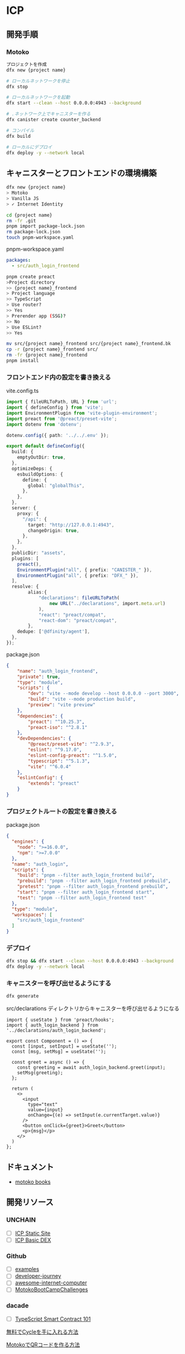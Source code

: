 # ICP

## 開発手順
### Motoko
```sh
プロジェクトを作成
dfx new {project name}

# ローカルネットワークを停止
dfx stop

# ローカルネットワークを起動
dfx start --clean --host 0.0.0.0:4943 --background

# .ネットワーク上でキャニスターを作る
dfx canister create counter_backend

# コンパイル
dfx build

# ローカルにデプロイ
dfx deploy -y --network local
```

## キャニスターとフロントエンドの環境構築
```sh
dfx new {project name}
> Motoko
> Vanilla JS
> ✓ Internet Identity

cd {project name}
rm -fr .git
pnpm import package-lock.json
rm package-lock.json
touch pnpm-workspace.yaml
```

pnpm-workspace.yaml
```yaml
packages:
  - src/auth_login_frontend
```

```sh
pnpm create preact
>Project directory
>> {project name}_frontend
> Project language
>> TypeScript
> Use router?
>> Yes
> Prerender app (SSG)?
>> No
> Use ESLint?
>> Yes

mv src/{project name}_frontend src/{project name}_frontend.bk
cp -r {project name}_frontend src/
rm -fr {project name}_frontend
pnpm install
```

### フロントエンド内の設定を書き換える
vite.config.ts
```ts
import { fileURLToPath, URL } from 'url';
import { defineConfig } from 'vite';
import EnvironmentPlugin from 'vite-plugin-environment';
import preact from '@preact/preset-vite';
import dotenv from 'dotenv';

dotenv.config({ path: '../../.env' });

export default defineConfig({
  build: {
    emptyOutDir: true,
  },
  optimizeDeps: {
    esbuildOptions: {
      define: {
        global: "globalThis",
      },
    },
  },
  server: {
    proxy: {
      "/api": {
        target: "http://127.0.0.1:4943",
        changeOrigin: true,
      },
    },
  },
  publicDir: "assets",
  plugins: [
    preact(),
    EnvironmentPlugin("all", { prefix: "CANISTER_" }),
    EnvironmentPlugin("all", { prefix: "DFX_" }),
  ],
  resolve: {
		alias:{
			"declarations": fileURLToPath(
				new URL("../declarations", import.meta.url)
			),
			"react": "preact/compat",
			"react-dom": "preact/compat",
		},
    dedupe: ['@dfinity/agent'],
  },
});
```

package.json
```json
{
	"name": "auth_login_frontend",
	"private": true,
	"type": "module",
	"scripts": {
		"dev": "vite --mode develop --host 0.0.0.0 --port 3000",
		"build": "vite --mode production build",
		"preview": "vite preview"
	},
	"dependencies": {
		"preact": "^10.25.3",
		"preact-iso": "^2.8.1"
	},
	"devDependencies": {
		"@preact/preset-vite": "^2.9.3",
		"eslint": "^9.17.0",
		"eslint-config-preact": "^1.5.0",
		"typescript": "^5.1.3",
		"vite": "^6.0.4"
	},
	"eslintConfig": {
		"extends": "preact"
	}
}
```

### プロジェクトルートの設定を書き換える

package.json
```json
{
  "engines": {
    "node": ">=16.0.0",
    "npm": ">=7.0.0"
  },
  "name": "auth_login",
  "scripts": {
    "build": "pnpm --filter auth_login_frontend build",
    "prebuild": "pnpm --filter auth_login_frontend prebuild",
    "pretest": "pnpm --filter auth_login_frontend prebuild",
    "start": "pnpm --filter auth_login_frontend start",
    "test": "pnpm --filter auth_login_frontend test"
  },
  "type": "module",
  "workspaces": [
    "src/auth_login_frontend"
  ]
}
```

### デプロイ
```sh
dfx stop && dfx start --clean --host 0.0.0.0:4943 --background
dfx deploy -y --network local
```

### キャニスターを呼び出せるようにする
```sh
dfx generate
```
src/declarations ディレクトリからキャニスターを呼び出せるようになる

```tsx
import { useState } from 'preact/hooks';
import { auth_login_backend } from '../declarations/auth_login_backend';

export const Component = () => {
  const [input, setInput] = useState('');
  const [msg, setMsg] = useState('');

  const greet = async () => {
    const greeting = await auth_login_backend.greet(input);
    setMsg(greeting);
  };

  return (
    <>
      <input
        type="text"
        value={input}
        onChange={(e) => setInput(e.currentTarget.value)}
      />
      <button onClick={greet}>Greet</button>
      <p>{msg}</p>
    </>
  )
};
```


## ドキュメント
- [motoko books](https://motoko-book.dev/index.html)

## 開発リソース
### UNCHAIN
- [ ] [ICP Static Site](https://app.unchain.tech/learn/ICP-Static-Site/)
- [ ] [ICP Basic DEX](https://app.unchain.tech/learn/ICP-Basic-DEX/)

### Github
- [ ] [examples](https://github.com/dfinity/examples)
- [ ] [developer-journey](https://internetcomputer.org/docs/current/tutorials/developer-journey/)
- [ ] [awesome-internet-computer](https://github.com/dfinity/awesome-internet-computer#courses-tutorials-and-samples)
- [ ] [MotokoBootCampChallenges](https://github.com/samlinux/MotokoBootCampChallenges)

### dacade
- [ ] [TypeScript Smart Contract 101](https://dacade.org/communities/icp/courses/typescript-smart-contract-101)


[無料でCycleを手に入れる方法](https://medium.com/dfinity/internet-computer-basics-part-2-how-to-get-free-cycles-to-deploy-your-first-dapp-24f6bc5a718b)

[MotokoでQRコードを作る方法](https://medium.com/@ehaussecker/my-first-microservice-on-dfinity-3ac5c142865b)
